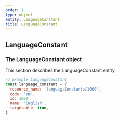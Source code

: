 ```yaml
---
order: 1
type: object
entity: LanguageConstant
title: LanguageConstant
---
```


## LanguageConstant

### The LanguageConstant object

This section describes the LanguageConstant entity.

```javascript
// Example LanguageConstant
const language_constant = {
  resource_name: 'languageConstants/1000',
  code: 'en',
  id: 1000,
  name: 'English',
  targetable: true,
}
```
